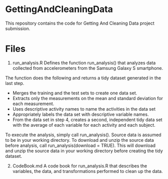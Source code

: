 # GettingAndCleaningData
This repository contains the code for Getting And Cleaning Data project submission.

# Files
1. run_analysis.R
Defines the function run_analysis() that analyzes data collected from accelerometers from the Samsung Galaxy S smartphone.

The function does the following and returns a tidy dataset generated in the last step.
- Merges the training and the test sets to create one data set.
- Extracts only the measurements on the mean and standard deviation for each measurement. 
- Uses descriptive activity names to name the activities in the data set
- Appropriately labels the data set with descriptive variable names. 
- From the data set in step 4, creates a second, independent tidy data set with the average of each variable for each activity and each subject.

To execute the analysis, simply call run_analysis(). Source data is assumed to be in your working directory.
To download and unzip the source data before analysis, call run_analysis(download = TRUE). This will download and unzip the source data in your working directory before creating the tidy dataset.

2. CodeBook.md
A code book for run_analysis.R that describes the variables, the data, and transformations performed to clean up the data.
